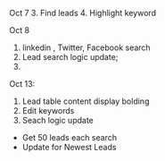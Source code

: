 Oct 7 
3. Find leads 
4. Highlight keyword


Oct 8
1. linkedin , Twitter, Facebook search
2. Lead search logic update; 
3.  

Oct 13:
1. Lead table content display bolding
2. Edit keywords
3. Seach logic update
  - Get 50 leads each search
  - Update for Newest Leads